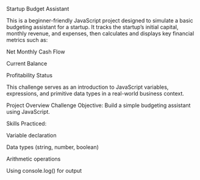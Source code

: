  Startup Budget Assistant

This is a beginner-friendly JavaScript project designed to simulate a basic budgeting assistant for a startup. It tracks the startup’s initial capital, monthly revenue, and expenses, then calculates and displays key financial metrics such as:

Net Monthly Cash Flow

Current Balance

Profitability Status

This challenge serves as an introduction to JavaScript variables, expressions, and primitive data types in a real-world business context.

Project Overview
Challenge Objective:
Build a simple budgeting assistant using JavaScript.

Skills Practiced:

Variable declaration

Data types (string, number, boolean)

Arithmetic operations

Using console.log() for output

